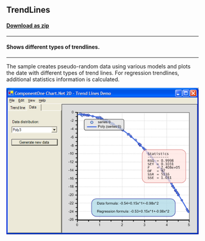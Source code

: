 ## TrendLines
#### [Download as zip](https://grapecity.github.io/DownGit/#/home?url=https://github.com/GrapeCity/ComponentOne-WinForms-Samples/tree/master/NetFramework\Charts\VB\TrendLines)
____
#### Shows different types of trendlines.
____
The sample creates pseudo-random data using various models and plots the date with different types of trend lines.
For regression trendlines, additional statistics information is calculated.

![screenshot](screenshot.png)
